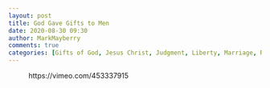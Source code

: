 ```yaml
---
layout: post
title: God Gave Gifts to Men
date: 2020-08-30 09:30
author: MarkMayberry
comments: true
categories: [Gifts of God, Jesus Christ, Judgment, Liberty, Marriage, Responsibility, Salvation, Sermon, Speech, Stewardship, Truth]
---
```

<!-- wp:core-embed/vimeo {"url":"https://vimeo.com/453337915","type":"video","providerNameSlug":"vimeo","className":"wp-embed-aspect-4-3 wp-has-aspect-ratio"} -->
<figure class="wp-block-embed-vimeo wp-block-embed is-type-video is-provider-vimeo wp-embed-aspect-4-3 wp-has-aspect-ratio"><div class="wp-block-embed__wrapper">
https://vimeo.com/453337915
</div></figure>
<!-- /wp:core-embed/vimeo -->
